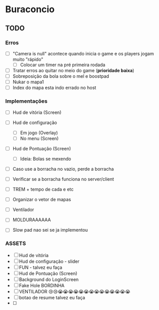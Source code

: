 # Buraconcio

## TODO

### Erros

- [ ] "Camera is null" acontece quando inicia o game e os players jogam muito "rápido"
  - [ ] Colocar um timer na pré primeira rodada
- [ ] Tratar erros ao quitar no meio do game (**prioridade baixa**)
- [ ] Sobreposição da bola sobre o mel e boostpad
- [ ] Nukar o mapa1
- [ ] Index do mapa esta indo errado no host

### Implementações

- [ ] Hud de vitória (Screen)
- [ ] Hud de configuração
  - [ ] Em jogo (Overlay)
  - [ ] No menu (Screen)
- [ ] Hud de Pontuação (Screen)
  - [ ] Ideia: Bolas se mexendo
- [ ] Caso use a borracha no vazio, perde a borracha
- [ ] Verificar se a borracha funciona no server/client
- [ ] TREM + tempo de cada e etc
- [ ] Organizar o vetor de mapas
- [ ] Ventilador
- [ ] MOLDURAAAAAA
- [ ] Slow pad nao sei se ja implementou


### ASSETS

- [ ] Hud de vitória
- [ ] Hud de configuração - slider  
- [ ] FUN - talvez eu faça
- [ ] Hud de Pontuação (Screen)
- [ ] Background do LoginScreen
- [ ] Fake Hole BORDINHA
- [ ] VENTILADOR 😢😢😭😭😭😭😭😭😭😭😭😭😭😭😭😭
- [ ] botao de resume talvez eu faça
- [ ] 